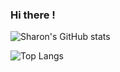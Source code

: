 ### Hi there !

![Sharon's GitHub stats](https://github-readme-stats.vercel.app/api?username=atienosonia&show_icons=true&theme=great-gatsby)

![Top Langs](https://github-readme-stats.vercel.app/api/top-langs/?username=anuraghazra&langs_count=8)
